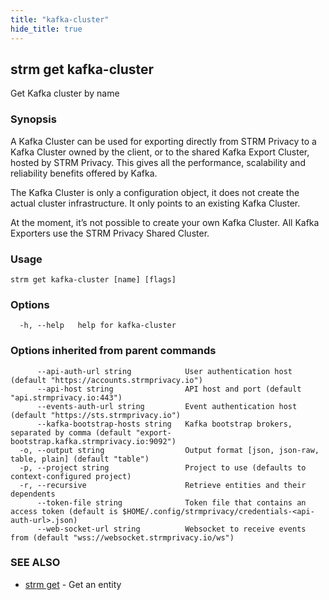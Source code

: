 ```yaml
---
title: "kafka-cluster"
hide_title: true
---
```

## strm get kafka-cluster

Get Kafka cluster by name

### Synopsis

A Kafka Cluster can be used for exporting directly from STRM Privacy to a Kafka Cluster owned by the client, or to the
shared Kafka Export Cluster, hosted by STRM Privacy. This gives all the performance, scalability and reliability
benefits offered by Kafka.

The Kafka Cluster is only a configuration object, it does not create the actual cluster infrastructure. It only points
to an existing Kafka Cluster.

At the moment, it’s not possible to create your own Kafka Cluster. All Kafka Exporters use the STRM Privacy Shared
Cluster.

### Usage


```
strm get kafka-cluster [name] [flags]
```

### Options

```
  -h, --help   help for kafka-cluster
```

### Options inherited from parent commands

```
      --api-auth-url string            User authentication host (default "https://accounts.strmprivacy.io")
      --api-host string                API host and port (default "api.strmprivacy.io:443")
      --events-auth-url string         Event authentication host (default "https://sts.strmprivacy.io")
      --kafka-bootstrap-hosts string   Kafka bootstrap brokers, separated by comma (default "export-bootstrap.kafka.strmprivacy.io:9092")
  -o, --output string                  Output format [json, json-raw, table, plain] (default "table")
  -p, --project string                 Project to use (defaults to context-configured project)
  -r, --recursive                      Retrieve entities and their dependents
      --token-file string              Token file that contains an access token (default is $HOME/.config/strmprivacy/credentials-<api-auth-url>.json)
      --web-socket-url string          Websocket to receive events from (default "wss://websocket.strmprivacy.io/ws")
```

### SEE ALSO

* [strm get](docs/04-reference/01-cli-reference/strm/get/index.md)	 - Get an entity

